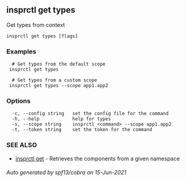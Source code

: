 ## insprctl get types

Get types from context

```
insprctl get types [flags]
```

### Examples

```
  # Get types from the default scope
 insprctl get types 

  # Get types from a custom scope
 insprctl get types --scope app1.app2

```

### Options

```
  -c, --config string   set the config file for the command
  -h, --help            help for types
  -s, --scope string    insprctl <command> --scope app1.app2
  -t, --token string    set the token for the command
```

### SEE ALSO

* [insprctl get](insprctl_get.md)	 - Retrieves the components from a given namespace

###### Auto generated by spf13/cobra on 15-Jun-2021
